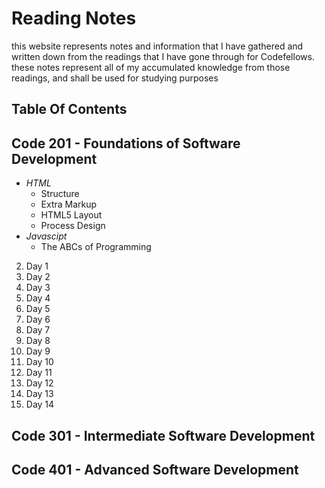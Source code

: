 # Reading Notes
this website represents notes and information that I have gathered and written down from the readings that I have gone through for Codefellows. these notes represent all of my accumulated knowledge from those readings, and shall be used for studying purposes
## Table Of Contents

## Code 201 - Foundations of Software Development
- _HTML_
  - Structure
  - Extra Markup
  - HTML5 Layout
  - Process Design
- _Javascipt_
  - The ABCs of Programming

2. Day 1
3. Day 2
4. Day 3
5. Day 4
6. Day 5
7. Day 6
8. Day 7
9. Day 8
10. Day 9
11. Day 10
12. Day 11
13. Day 12
14. Day 13
15. Day 14

## Code 301 - Intermediate Software Development


## Code 401 - Advanced Software Development 
